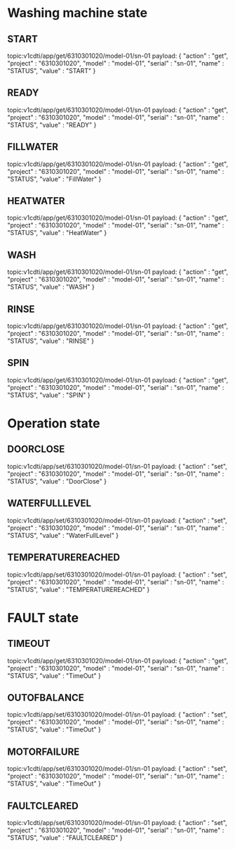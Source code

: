 # Washing machine state

## START
topic:v1cdti/app/get/6310301020/model-01/sn-01
payload: {
    "action"    :   "get",
    "project"   :   "6310301020",
    "model"     :   "model-01",
    "serial"    :   "sn-01",
    "name"      :   "STATUS",
    "value"     :   "START"
}

## READY
topic:v1cdti/app/get/6310301020/model-01/sn-01
payload: {
    "action"    :   "get",
    "project"   :   "6310301020",
    "model"     :   "model-01",
    "serial"    :   "sn-01",
    "name"      :   "STATUS",
    "value"     :   "READY"
}

## FILLWATER
topic:v1cdti/app/get/6310301020/model-01/sn-01
payload: {
    "action"    :   "get",
    "project"   :   "6310301020",
    "model"     :   "model-01",
    "serial"    :   "sn-01",
    "name"      :   "STATUS",
    "value"     :   "FillWater"
}

## HEATWATER
topic:v1cdti/app/get/6310301020/model-01/sn-01
payload: {
    "action"    :   "get",
    "project"   :   "6310301020",
    "model"     :   "model-01",
    "serial"    :   "sn-01",
    "name"      :   "STATUS",
    "value"     :   "HeatWater"
}

## WASH
topic:v1cdti/app/get/6310301020/model-01/sn-01
payload: {
    "action"    :   "get",
    "project"   :   "6310301020",
    "model"     :   "model-01",
    "serial"    :   "sn-01",
    "name"      :   "STATUS",
    "value"     :   "WASH"
}

## RINSE
topic:v1cdti/app/get/6310301020/model-01/sn-01
payload: {
    "action"    :   "get",
    "project"   :   "6310301020",
    "model"     :   "model-01",
    "serial"    :   "sn-01",
    "name"      :   "STATUS",
    "value"     :   "RINSE"
}
## SPIN
topic:v1cdti/app/get/6310301020/model-01/sn-01
payload: {
    "action"    :   "get",
    "project"   :   "6310301020",
    "model"     :   "model-01",
    "serial"    :   "sn-01",
    "name"      :   "STATUS",
    "value"     :   "SPIN"
}

# Operation state

## DOORCLOSE
topic:v1cdti/app/set/6310301020/model-01/sn-01
payload: {
    "action"    :   "set",
    "project"   :   "6310301020",
    "model"     :   "model-01",
    "serial"    :   "sn-01",
    "name"      :   "STATUS",
    "value"     :   "DoorClose"
}

## WATERFULLLEVEL
topic:v1cdti/app/set/6310301020/model-01/sn-01
payload: {
    "action"    :   "set",
    "project"   :   "6310301020",
    "model"     :   "model-01",
    "serial"    :   "sn-01",
    "name"      :   "STATUS",
    "value"     :   "WaterFullLevel"
}

## TEMPERATUREREACHED
topic:v1cdti/app/set/6310301020/model-01/sn-01
payload: {
    "action"    :   "set",
    "project"   :   "6310301020",
    "model"     :   "model-01",
    "serial"    :   "sn-01",
    "name"      :   "STATUS",
    "value"     :   "TEMPERATUREREACHED"
}


# FAULT state

## TIMEOUT
topic:v1cdti/app/get/6310301020/model-01/sn-01
payload: {
    "action"    :   "get",
    "project"   :   "6310301020",
    "model"     :   "model-01",
    "serial"    :   "sn-01",
    "name"      :   "STATUS",
    "value"     :   "TimeOut"
}

## OUTOFBALANCE
topic:v1cdti/app/set/6310301020/model-01/sn-01
payload: {
    "action"    :   "set",
    "project"   :   "6310301020",
    "model"     :   "model-01",
    "serial"    :   "sn-01",
    "name"      :   "STATUS",
    "value"     :   "TimeOut"
}


## MOTORFAILURE
topic:v1cdti/app/set/6310301020/model-01/sn-01
payload: {
    "action"    :   "set",
    "project"   :   "6310301020",
    "model"     :   "model-01",
    "serial"    :   "sn-01",
    "name"      :   "STATUS",
    "value"     :   "TimeOut"
}


## FAULTCLEARED
topic:v1cdti/app/set/6310301020/model-01/sn-01
payload: {
    "action"    :   "set",
    "project"   :   "6310301020",
    "model"     :   "model-01",
    "serial"    :   "sn-01",
    "name"      :   "STATUS",
    "value"     :   "FAULTCLEARED"
}
